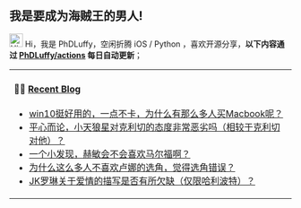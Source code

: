 ## 我是要成为海贼王的男人!

<img src='https://qpluspicture.oss-cn-beijing.aliyuncs.com/6LjjQA/Hi.gif' alt='Hi' width="24"/> Hi，我是 PhDLuffy，空闲折腾 iOS / Python ，喜欢开源分享，**以下内容通过 <a href="https://github.com/PhDLuffy/PhDLuffy/actions" target="_blank">PhDLuffy/actions</a> 每日自动更新**；

<table>
<td>

#### 🤹‍♀️ <a href="https://phdluffy.com/" target="_blank">Recent Blog</a>

<!-- blog starts -->
* <a href='https://PhDLuffy.github.io/2020/06/28/win10%E6%8C%BA%E5%A5%BD%E7%94%A8%E7%9A%84-%E4%B8%80%E7%82%B9%E4%B8%8D%E5%8D%A1-%E4%B8%BA%E4%BB%80%E4%B9%88%E6%9C%89%E9%82%A3%E4%B9%88%E5%A4%9A%E4%BA%BA%E4%B9%B0Macbook%E5%91%A2/' target='_blank'>win10挺好用的，一点不卡，为什么有那么多人买Macbook呢？</a>
* <a href='https://PhDLuffy.github.io/2020/06/25/%E5%B9%B3%E5%BF%83%E8%80%8C%E8%AE%BA-%E5%B0%8F%E5%A4%A9%E7%8B%BC%E6%98%9F%E5%AF%B9%E5%85%8B%E5%88%A9%E5%88%87%E7%9A%84%E6%80%81%E5%BA%A6%E9%9D%9E%E5%B8%B8%E6%81%B6%E5%8A%A3%E5%90%97-%E7%9B%B8%E8%BE%83%E4%BA%8E%E5%85%8B%E5%88%A9%E5%88%87%E5%AF%B9%E4%BB%96/' target='_blank'>平心而论，小天狼星对克利切的态度非常恶劣吗（相较于克利切对他）？</a>
* <a href='https://PhDLuffy.github.io/2020/06/25/%E4%B8%80%E4%B8%AA%E5%B0%8F%E5%8F%91%E7%8E%B0-%E8%B5%AB%E6%95%8F%E4%BC%9A%E4%B8%8D%E4%BC%9A%E5%96%9C%E6%AC%A2%E9%A9%AC%E5%B0%94%E7%A6%8F%E5%95%8A/' target='_blank'>一个小发现，赫敏会不会喜欢马尔福啊？</a>
* <a href='https://PhDLuffy.github.io/2020/05/14/%E4%B8%BA%E4%BB%80%E4%B9%88%E8%BF%99%E4%B9%88%E5%A4%9A%E4%BA%BA%E4%B8%8D%E5%96%9C%E6%AC%A2%E5%8D%A2%E5%A8%9C%E7%9A%84%E9%80%89%E8%A7%92-%E8%A7%89%E5%BE%97%E9%80%89%E8%A7%92%E9%94%99%E8%AF%AF/' target='_blank'>为什么这么多人不喜欢卢娜的选角，觉得选角错误？</a>
* <a href='https://PhDLuffy.github.io/2020/04/30/JK%E7%BD%97%E7%90%B3%E5%85%B3%E4%BA%8E%E7%88%B1%E6%83%85%E7%9A%84%E6%8F%8F%E5%86%99%E6%98%AF%E5%90%A6%E6%9C%89%E6%89%80%E6%AC%A0%E7%BC%BA-%E4%BB%85%E9%99%90%E5%93%88%E5%88%A9%E6%B3%A2%E7%89%B9/' target='_blank'>JK罗琳关于爱情的描写是否有所欠缺（仅限哈利波特）？</a>
<!-- blog ends -->

</td>
</table>
